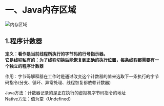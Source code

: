 # 一、Java内存区域
![内存区域](3CAB51B227C34B10BB372E644F294460)

## 1.程序计数器
**定义：看作是当前线程所执行的字节码的行号指示器。**  
**它是线程私有的：为了线程切换后能恢复到正确的执行位置，每条线程都需要有一个独立的程序计数器**

作用：字节码解释器在工作时是通过改变这个计数器的值来选取下一条执行的字节码指令(分支、循环、异常处理、线程恢复都依赖计数器)

Java方法：计数器记录的是正在执行的虚拟机字节码指令的地址  
Native方法：值为空（Undefined）